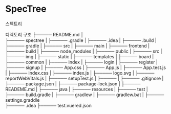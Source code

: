 # SpecTree
스펙트리




디렉토리 구조
├───── README.md
│       
├───── spectree
|       ├───── .gradle
|       ├───── .idea
|       ├───── .build
|       ├───── gradle
|       ├───── src
        |       ├───── main
                |       ├───── frontend
                        |       ├───── build
                        |       ├───── node_modules
                        |       ├───── public
                        |       ├───── src
                                |       ├───── img
                                |       ├───── static
                                |       ├───── templates
                                        |       ├───── board
                                        |       ├───── common
                                        |       ├───── index
                                        |       ├───── login
                                        |       ├───── register
                                        |       ├───── signup
                                |       ├───── App.css
                                |       ├───── App.js
                                |       ├───── App.test.js
                                |       ├───── index.css
                                |       ├───── index.js
                                |       ├───── logo.svg
                                |       ├───── reportWebVitals.js
                                |       ├───── setupTest.js
                                |       ├───── 
                        |       ├───── .gitignore
                        |       ├───── package.json
                        |       ├───── package-lock.json
                        |       ├───── READEME.md
                |       ├───── java
                |       ├───── resources
        |       ├───── test
|       ├───── build.gradle
|       ├───── gradlew
|       ├───── gradlew.bat
|       ├───── settings.graddle       
├───── .idea
├───── test.vuered.json
